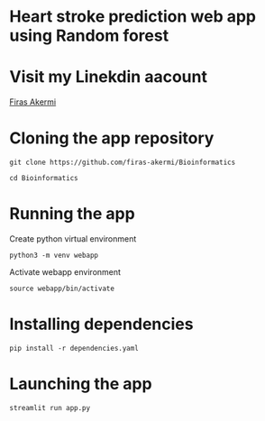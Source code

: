 # Heart stroke prediction web app using Random forest
# Visit my Linekdin aacount
[Firas Akermi](www.linkedin.com/in/firas-akermi)
# Cloning the app repository
```
git clone https://github.com/firas-akermi/Bioinformatics
```
```
cd Bioinformatics
```
# Running the app 
Create python virtual environment
```
python3 -m venv webapp
```
Activate webapp environment
```
source webapp/bin/activate
```
# Installing dependencies
```
pip install -r dependencies.yaml
```
# Launching the app
```
streamlit run app.py
```


